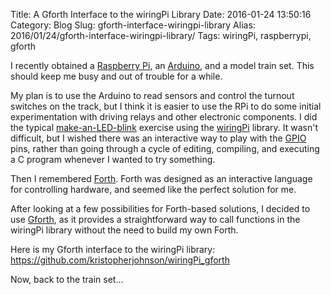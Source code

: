 Title: A Gforth Interface to the wiringPi Library
Date: 2016-01-24 13:50:16
Category: Blog
Slug: gforth-interface-wiringpi-library
Alias: 2016/01/24/gforth-interface-wiringpi-library/
Tags: wiringPi, raspberrypi, gforth


I recently obtained a [Raspberry Pi](https://www.raspberrypi.org), an [Arduino](https://www.arduino.cc), and a model train set. This should keep me busy and out of trouble for a while.

My plan is to use the Arduino to read sensors and control the turnout switches on the track, but I think it is easier to use the RPi to do some initial experimentation with driving relays and other electronic components. I did the typical [make-an-LED-blink](https://gist.github.com/kristopherjohnson/1f3c0e70899766447dd0) exercise using the [wiringPi](http://wiringpi.com) library. It wasn't difficult, but I wished there was an interactive way to play with the [GPIO](https://www.raspberrypi.org/documentation/usage/gpio/README.md) pins, rather than going through a cycle of editing, compiling, and executing a C program whenever I wanted to try something.

Then I remembered [Forth](https://en.wikipedia.org/wiki/Forth_%28programming_language%29). Forth was designed as an interactive language for controlling hardware, and seemed like the perfect solution for me.

After looking at a few possibilities for Forth-based solutions, I decided to use [Gforth](https://www.gnu.org/software/gforth/), as it provides a straightforward way to call functions in the wiringPi library without the need to build my own Forth.

Here is my Gforth interface to the wiringPi library: <https://github.com/kristopherjohnson/wiringPi_gforth>

Now, back to the train set...
